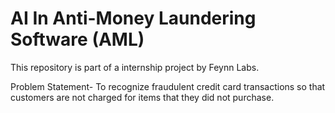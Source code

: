 # AI In Anti-Money Laundering Software (AML)

This repository is part of a internship project by Feynn Labs. 
         
Problem Statement-
To recognize fraudulent credit card transactions so that customers are not charged for items that they did not purchase.


